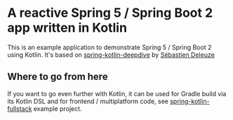 # A reactive Spring 5 / Spring Boot 2 app written in Kotlin

This is an example application to demonstrate Spring 5 / Spring Boot 2 using Kotlin. It's based on [spring-kotlin-deepdive](https://github.com/sdeleuze/spring-kotlin-deepdive) by [Sébastien Deleuze](https://github.com/sdeleuze/)

## Where to go from here

If you want to go even further with Kotlin, it can be used for Gradle build via its Kotlin
DSL and for frontend / multiplatform code, see [spring-kotlin-fullstack](https://github.com/sdeleuze/spring-kotlin-fullstack)
example project.

